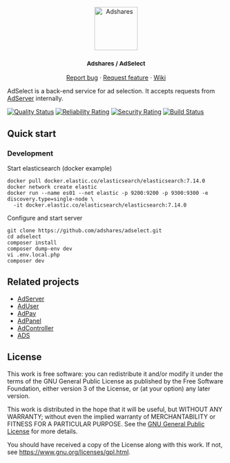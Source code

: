 <p align="center">
    <a href="https://adshares.net/" title="Adshares sp. z o.o." target="_blank">
        <img src="https://adshares.net/logos/ads.svg" alt="Adshares" width="100" height="100">
    </a>
</p>
<h3 align="center"><small>Adshares / AdSelect</small></h3>
<p align="center">
    <a href="https://github.com/adshares/adselect/issues/new?template=bug_report.md&labels=Bug">Report bug</a>
    ·
    <a href="https://github.com/adshares/adselect/issues/new?template=feature_request.md&labels=New%20Feature">Request feature</a>
    ·
    <a href="https://github.com/adshares/adselect/wiki">Wiki</a>
</p>

AdSelect is a back-end service for ad selection.
It accepts requests from [AdServer](https://github.com/adshares/adserver) internally.


[![Quality Status](https://sonarcloud.io/api/project_badges/measure?project=adshares-adselect&metric=alert_status)](https://sonarcloud.io/dashboard?id=adshares-adselect)
[![Reliability Rating](https://sonarcloud.io/api/project_badges/measure?project=adshares-adselect&metric=reliability_rating)](https://sonarcloud.io/dashboard?id=adshares-adselect)
[![Security Rating](https://sonarcloud.io/api/project_badges/measure?project=adshares-adselect&metric=security_rating)](https://sonarcloud.io/dashboard?id=adshares-adselect)
[![Build Status](https://app.travis-ci.com/adshares/adselect.svg?branch=master)](https://app.travis-ci.com/github/adshares/adselect)

## Quick start

### Development

Start elasticsearch (docker example)
```shell
docker pull docker.elastic.co/elasticsearch/elasticsearch:7.14.0
docker network create elastic
docker run --name es01 --net elastic -p 9200:9200 -p 9300:9300 -e discovery.type=single-node \
  -it docker.elastic.co/elasticsearch/elasticsearch:7.14.0
```

Configure and start server
```shell
git clone https://github.com/adshares/adselect.git
cd adselect
composer install
composer dump-env dev
vi .env.local.php
composer dev
```

## Related projects
 
- [AdServer](https://github.com/adshares/adserver)
- [AdUser](https://github.com/adshares/aduser)
- [AdPay](https://github.com/adshares/adpay)
- [AdPanel](https://github.com/adshares/adpanel)
- [AdController](https://github.com/adshares/adcontroller)
- [ADS](https://github.com/adshares/ads)

## License

This work is free software: you can redistribute it and/or modify
it under the terms of the GNU General Public License as published by
the Free Software Foundation, either version 3 of the License, or
(at your option) any later version.

This work is distributed in the hope that it will be useful,
but WITHOUT ANY WARRANTY; without even the implied warranty of
MERCHANTABILITY or FITNESS FOR A PARTICULAR PURPOSE. See the
[GNU General Public License](LICENSE) for more details.

You should have received a copy of the License along with this work.
If not, see <https://www.gnu.org/licenses/gpl.html>.
